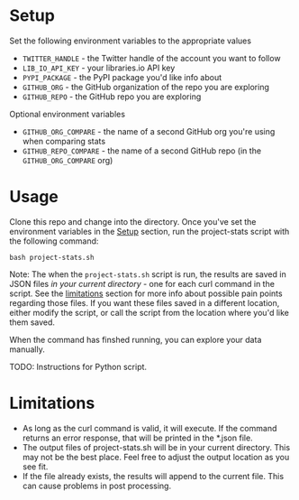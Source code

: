 # Setup

Set the following environment variables to the appropriate values

* `TWITTER_HANDLE` - the Twitter handle of the account you want to follow
* `LIB_IO_API_KEY` - your libraries.io API key
* `PYPI_PACKAGE` - the PyPI package you'd like info about
* `GITHUB_ORG` - the GitHub organization of the repo you are exploring
* `GITHUB_REPO` - the GitHub repo you are exploring

Optional environment variables

* `GITHUB_ORG_COMPARE` - the name of a second GitHub org you're using when comparing stats
* `GITHUB_REPO_COMPARE` - the name of a second GitHub repo (in the `GITHUB_ORG_COMPARE` org)

# Usage

Clone this repo and change into the directory. Once you've set the environment variables in the [Setup](#Setup) section, run the project-stats script with the following command:

`bash project-stats.sh`


Note: The when the `project-stats.sh` script is run, the results are saved in JSON files *in your current directory* - one for each curl command in the script. See the [limitations](#limitations) section for more info about possible pain points regarding those files. If you want these files saved in a different location, either modify the script, or call the script from the location where you'd like them saved.

When the command has finshed running, you can explore your data manually. 

TODO: Instructions for Python script. 


# Limitations

* As long as the curl command is valid, it will execute. If the command returns an error response, that will be printed in the \*.json file.
* The output files of project-stats.sh will be in your current directory. This may not be the best place. Feel free to adjust the output location as you see fit.
* If the file already exists, the results will append to the current file. This can cause problems in post processing.
